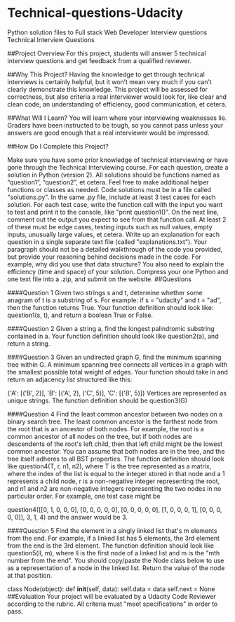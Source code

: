 # Technical-questions-Udacity
Python solution files to Full stack Web Developer Interview questions
Technical Interview Questions

##Project Overview For this project, students will answer 5 technical interview questions and get feedback from a qualified reviewer.

##Why This Project? Having the knowledge to get through technical interviews is certainly helpful, but it won’t mean very much if you can’t clearly demonstrate this knowledge. This project will be assessed for correctness, but also criteria a real interviewer would look for, like clear and clean code, an understanding of efficiency, good communication, et cetera.

##What Will I Learn? You will learn where your interviewing weaknesses lie. Graders have been instructed to be tough, so you cannot pass unless your answers are good enough that a real interviewer would be impressed.

##How Do I Complete this Project?

Make sure you have some prior knowledge of technical interviewing or have gone through the Technical Interviewing course.
For each question, create a solution in Python (version 2). All solutions should be functions named as “question1”, “question2”, et cetera. Feel free to make additional helper functions or classes as needed. Code solutions must be in a file called "solutions.py".
In the same .py file, include at least 3 test cases for each solution. For each test case, write the function call with the input you want to test and print it to the console, like "print question1()". On the next line, comment out the output you expect to see from that function call. At least 2 of these must be edge cases, testing inputs such as null values, empty inputs, unusually large values, et cetera.
Write up an explanation for each question in a single separate text file (called "explanations.txt"). Your paragraph should not be a detailed walkthrough of the code you provided, but provide your reasoning behind decisions made in the code. For example, why did you use that data structure? You also need to explain the efficiency (time and space) of your solution.
Compress your one Python and one text file into a .zip, and submit on the website.
##Questions

####Question 1 Given two strings s and t, determine whether some anagram of t is a substring of s. For example: if s = "udacity" and t = "ad", then the function returns True. Your function definition should look like: question1(s, t), and return a boolean True or False.

####Question 2 Given a string a, find the longest palindromic substring contained in a. Your function definition should look like question2(a), and return a string.

####Question 3 Given an undirected graph G, find the minimum spanning tree within G. A minimum spanning tree connects all vertices in a graph with the smallest possible total weight of edges. Your function should take in and return an adjacency list structured like this:

{'A': [('B', 2)], 'B': [('A', 2), ('C', 5)], 'C': [('B', 5)]}
Vertices are represented as unique strings. The function definition should be question3(G)

####Question 4 Find the least common ancestor between two nodes on a binary search tree. The least common ancestor is the farthest node from the root that is an ancestor of both nodes. For example, the root is a common ancestor of all nodes on the tree, but if both nodes are descendents of the root's left child, then that left child might be the lowest common ancestor. You can assume that both nodes are in the tree, and the tree itself adheres to all BST properties. The function definition should look like question4(T, r, n1, n2), where T is the tree represented as a matrix, where the index of the list is equal to the integer stored in that node and a 1 represents a child node, r is a non-negative integer representing the root, and n1 and n2 are non-negative integers representing the two nodes in no particular order. For example, one test case might be

question4([[0, 1, 0, 0, 0], 
           [0, 0, 0, 0, 0], 
           [0, 0, 0, 0, 0], 
           [1, 0, 0, 0, 1], 
           [0, 0, 0, 0, 0]], 
          3,
          1,
          4)
and the answer would be 3.

####Question 5 Find the element in a singly linked list that's m elements from the end. For example, if a linked list has 5 elements, the 3rd element from the end is the 3rd element. The function definition should look like question5(ll, m), where ll is the first node of a linked list and m is the "mth number from the end". You should copy/paste the Node class below to use as a representation of a node in the linked list. Return the value of the node at that position.

class Node(object):
  def __init__(self, data):
    self.data = data
    self.next = None
##Evaluation Your project will be evaluated by a Udacity Code Reviewer according to the rubric. All criteria must "meet specifications" in order to pass.

